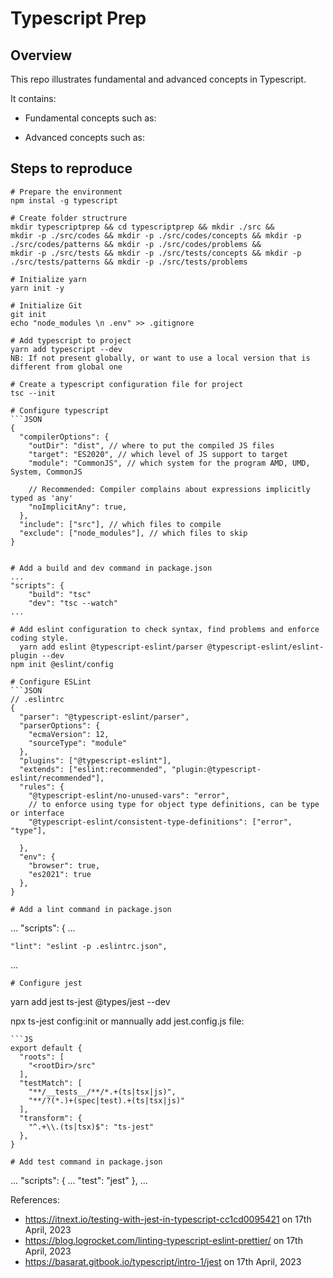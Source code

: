 # Typescript Prep
## Overview
This repo illustrates fundamental and advanced concepts in Typescript.

It contains:

- Fundamental concepts such as:

- Advanced concepts such as:

## Steps to reproduce
```
# Prepare the environment
npm instal -g typescript

# Create folder structrure
mkdir typescriptprep && cd typescriptprep && mkdir ./src &&
mkdir -p ./src/codes && mkdir -p ./src/codes/concepts && mkdir -p ./src/codes/patterns && mkdir -p ./src/codes/problems &&
mkdir -p ./src/tests && mkdir -p ./src/tests/concepts && mkdir -p ./src/tests/patterns && mkdir -p ./src/tests/problems

# Initialize yarn
yarn init -y

# Initialize Git
git init
echo "node_modules \n .env" >> .gitignore

# Add typescript to project
yarn add typescript --dev 
NB: If not present globally, or want to use a local version that is different from global one

# Create a typescript configuration file for project
tsc --init

# Configure typescript
```JSON
{
  "compilerOptions": {
    "outDir": "dist", // where to put the compiled JS files
    "target": "ES2020", // which level of JS support to target
    "module": "CommonJS", // which system for the program AMD, UMD, System, CommonJS

    // Recommended: Compiler complains about expressions implicitly typed as 'any'
    "noImplicitAny": true, 
  },
  "include": ["src"], // which files to compile
  "exclude": ["node_modules"], // which files to skip
}
```
```

# Add a build and dev command in package.json
...
"scripts": {
    "build": "tsc"
    "dev": "tsc --watch"
...

# Add eslint configuration to check syntax, find problems and enforce coding style.
  yarn add eslint @typescript-eslint/parser @typescript-eslint/eslint-plugin --dev
npm init @eslint/config

# Configure ESLint
```JSON
// .eslintrc
{
  "parser": "@typescript-eslint/parser",
  "parserOptions": {
    "ecmaVersion": 12,
    "sourceType": "module"
  },
  "plugins": ["@typescript-eslint"],
  "extends": ["eslint:recommended", "plugin:@typescript-eslint/recommended"],
  "rules": {
    "@typescript-eslint/no-unused-vars": "error",
    // to enforce using type for object type definitions, can be type or interface 
    "@typescript-eslint/consistent-type-definitions": ["error", "type"], 

  },
  "env": {
    "browser": true,
    "es2021": true
  },
}
```
```
# Add a lint command in package.json
```
...
"scripts": {
    ...

    "lint": "eslint -p .eslintrc.json",
...
```
# Configure jest
```
yarn add jest ts-jest @types/jest --dev

npx ts-jest config:init
or mannually add jest.config.js file:
```
```JS
export default {
  "roots": [
    "<rootDir>/src"
  ],
  "testMatch": [
    "**/__tests__/**/*.+(ts|tsx|js)",
    "**/?(*.)+(spec|test).+(ts|tsx|js)"
  ],
  "transform": {
    "^.+\\.(ts|tsx)$": "ts-jest"
  },
}
```
```
# Add test command in package.json
```
...
"scripts": {
    ...
    "test": "jest"
  },
...


References:
- https://itnext.io/testing-with-jest-in-typescript-cc1cd0095421 on 17th April, 2023
- https://blog.logrocket.com/linting-typescript-eslint-prettier/ on 17th April, 2023
- https://basarat.gitbook.io/typescript/intro-1/jest on 17th April, 2023
```